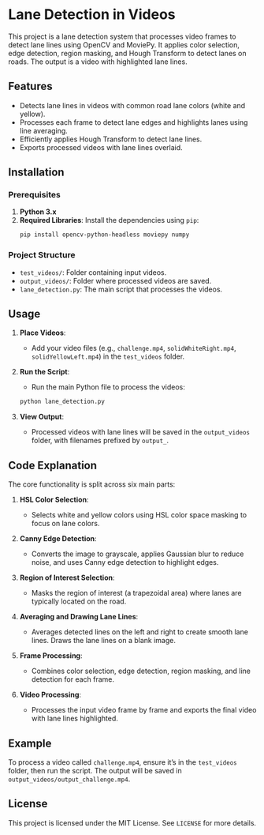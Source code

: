 # Lane Detection in Videos

This project is a lane detection system that processes video frames to detect lane lines using OpenCV and MoviePy. It applies color selection, edge detection, region masking, and Hough Transform to detect lanes on roads. The output is a video with highlighted lane lines.

## Features

- Detects lane lines in videos with common road lane colors (white and yellow).
- Processes each frame to detect lane edges and highlights lanes using line averaging.
- Efficiently applies Hough Transform to detect lane lines.
- Exports processed videos with lane lines overlaid.

## Installation

### Prerequisites

1. **Python 3.x**
2. **Required Libraries**: Install the dependencies using `pip`:
   ```bash
   pip install opencv-python-headless moviepy numpy
   ```

### Project Structure
- `test_videos/`: Folder containing input videos.
- `output_videos/`: Folder where processed videos are saved.
- `lane_detection.py`: The main script that processes the videos.

## Usage

1. **Place Videos**:
   - Add your video files (e.g., `challenge.mp4`, `solidWhiteRight.mp4`, `solidYellowLeft.mp4`) in the `test_videos` folder.

2. **Run the Script**:
   - Run the main Python file to process the videos:
   ```bash
   python lane_detection.py
   ```

3. **View Output**:
   - Processed videos with lane lines will be saved in the `output_videos` folder, with filenames prefixed by `output_`.

## Code Explanation

The core functionality is split across six main parts:

1. **HSL Color Selection**:
   - Selects white and yellow colors using HSL color space masking to focus on lane colors.

2. **Canny Edge Detection**:
   - Converts the image to grayscale, applies Gaussian blur to reduce noise, and uses Canny edge detection to highlight edges.

3. **Region of Interest Selection**:
   - Masks the region of interest (a trapezoidal area) where lanes are typically located on the road.

4. **Averaging and Drawing Lane Lines**:
   - Averages detected lines on the left and right to create smooth lane lines. Draws the lane lines on a blank image.

5. **Frame Processing**:
   - Combines color selection, edge detection, region masking, and line detection for each frame.

6. **Video Processing**:
   - Processes the input video frame by frame and exports the final video with lane lines highlighted.

## Example

To process a video called `challenge.mp4`, ensure it’s in the `test_videos` folder, then run the script. The output will be saved in `output_videos/output_challenge.mp4`.

## License

This project is licensed under the MIT License. See `LICENSE` for more details.

